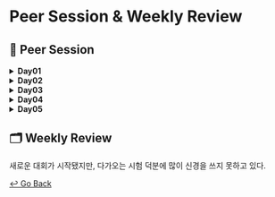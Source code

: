 # Peer Session & Weekly Review

## :handshake: ​Peer Session

<details>
  <summary><b> Day01 </b></summary>
  <div markdown="1">

- Github 활용

- 베이스라인 코드 이해

  </div>
  </details>

<details>
  <summary><b> Day02 </b></summary>
  <div markdown="1">

- 대회 진행 사항 공유

- SOTA 공부

  </div>
  </details>

<details>
  <summary><b> Day03 </b></summary>
  <div markdown="1">

- 모델링 논의

  </div>
  </details>

<details>
  <summary><b> Day04 </b></summary>
  <div markdown="1">

- 모델링 논의
  
  </div>
  </details>
  

<details>
  <summary><b> Day05 </b></summary>
  <div markdown="1">
- 모델 구현

- Tool-belt 활용

- kfold 논의

  </div>
  </details>

## :card_index_dividers: Weekly Review

새로운 대회가 시작됐지만, 다가오는 시험 덕분에 많이 신경을 쓰지 못하고 있다.



[↩️ Go Back](https://github.com/lisy0123/Boostcamp_AI_Tech)
